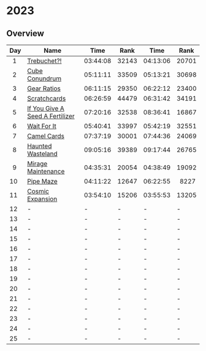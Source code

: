 # 2023

## Overview

| Day     | Name                                                                   | Time     | Rank  | Time     | Rank       |
| ------- | ---------------------------------------------------------------------- | -------- | ----- | -------- | ---------- |
| &ensp;1 | [Trebuchet?!](https://adventofcode.com/2023/day/1)                     | 03:44:08 | 32143 | 04:13:06 | 20701      |
| &ensp;2 | [Cube Conundrum](https://adventofcode.com/2023/day/2)                  | 05:11:11 | 33509 | 05:13:21 | 30698      |
| &ensp;3 | [Gear Ratios](https://adventofcode.com/2023/day/3)                     | 06:11:15 | 29350 | 06:22:12 | 23400      |
| &ensp;4 | [Scratchcards](https://adventofcode.com/2023/day/4)                    | 06:26:59 | 44479 | 06:31:42 | 34191      |
| &ensp;5 | [If You Give A Seed A Fertilizer](https://adventofcode.com/2023/day/5) | 07:20:16 | 32538 | 08:36:41 | 16867      |
| &ensp;6 | [Wait For It](https://adventofcode.com/2023/day/6)                     | 05:40:41 | 33997 | 05:42:19 | 32551      |
| &ensp;7 | [Camel Cards](https://adventofcode.com/2023/day/7)                     | 07:37:19 | 30001 | 07:44:36 | 24069      |
| &ensp;8 | [Haunted Wasteland](https://adventofcode.com/2023/day/8)               | 09:05:16 | 39389 | 09:17:44 | 26765      |
| &ensp;9 | [Mirage Maintenance](https://adventofcode.com/2023/day/9)              | 04:35:31 | 20054 | 04:38:49 | 19092      |
| 10      | [Pipe Maze](https://adventofcode.com/2023/day/10)                      | 04:11:22 | 12647 | 06:22:55 | &ensp;8227 |
| 11      | [Cosmic Expansion](https://adventofcode.com/2023/day/11)               | 03:54:10 | 15206 | 03:55:53 | 13205      |
| 12      | -                                                                      | -        | -     | -        | -          |
| 13      | -                                                                      | -        | -     | -        | -          |
| 14      | -                                                                      | -        | -     | -        | -          |
| 15      | -                                                                      | -        | -     | -        | -          |
| 16      | -                                                                      | -        | -     | -        | -          |
| 17      | -                                                                      | -        | -     | -        | -          |
| 18      | -                                                                      | -        | -     | -        | -          |
| 19      | -                                                                      | -        | -     | -        | -          |
| 20      | -                                                                      | -        | -     | -        | -          |
| 21      | -                                                                      | -        | -     | -        | -          |
| 22      | -                                                                      | -        | -     | -        | -          |
| 23      | -                                                                      | -        | -     | -        | -          |
| 24      | -                                                                      | -        | -     | -        | -          |
| 25      | -                                                                      | -        | -     | -        | -          |
